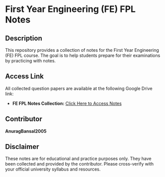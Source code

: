# First Year Engineering (FE) FPL Notes

## Description

This repository provides a collection of notes for the First Year Engineering (FE) FPL course. The goal is to help students prepare for their examinations by practicing with notes.

## Access Link

All collected question papers are available at the following Google Drive link:

* **FE FPL Notes Collection:** [Click Here to Access Notes](https://drive.google.com/file/d/1cGw_kx5Bmmw6ERV7ymaBG8NiAD-zwMv3/view?usp=drive_link)


## Contributor

**AnuragBansal2005**

## Disclaimer

These notes are for educational and practice purposes only. They have been collected and provided by the contributor. Please cross-verify with your official university syllabus and resources.

